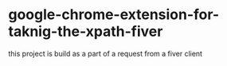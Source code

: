 # google-chrome-extension-for-taknig-the-xpath-fiver
this project is build as a part of a request from a fiver client
